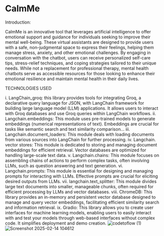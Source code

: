 # CalmMe
Introduction:

 CalmMe is an innovative tool that leverages artificial intelligence to offer emotional support and
 guidance for individuals seeking to improve their mental well-being.
 These virtual assistants are designed to provide users with a safe, non-judgmental space to express their
 feelings, helping them manage stress, anxiety, and other emotional challenges.
 By engaging in conversation with the chatbot, users can receive personalized self-care tips, stress-relief
 techniques, and coping strategies tailored to their unique needs.
 While not a replacement for professional therapy, mental health chatbots serve as accessible resources for
 those looking to enhance their emotional resilience and maintain mental health in their daily lives.
 
 
 TECHNOLOGIES USED
 
 i. LangChain_groq: this library provides tools for integrating Groq, a declarative query language for JSON, with LangChain
 framework for building large language model (LLM) applications. It allows users to interact with Groq databases and use
 Groq queries within LangChain workflows.
 ii. Langchain.embeddings: This module uses pre-trained models to generate embeddings (numerical representations of text). Embeddings are crucial for tasks like semantic search and text similarity comparison...
 iii. Langchain.document_loaders: This module deals with loading documents from various sources into LangChain for
 further processing.
 iv. Langchain. vector stores: This module is dedicated to storing and managing document embeddings for efficient retrieval.
 Vector databases are optimized for handling large-scale text data.
 v. Langchain.chains: This module focuses on assembling chains of actions to perform complex tasks, often involving LLMs,
 such as question answering and text generation.
 vi. Langchain.prompts: This module is essential for designing and managing prompts for interacting with LLMs. Effective
 prompts are crucial for eliciting desired outputs from LLMs.
 vii. langchain.text_splitter: This module divides large text documents into smaller, manageable chunks,
 often required for efficient processing by LLMs and vector databases.
 viii. ChromeDB: This library provides an in-memory and persistent vector database designed to manage and query vector
 embeddings, facilitating efficient similarity search and information retrieval.
 ix. Gradio: This library allows you to create user interfaces for machine learning models, enabling users to easily interact
 with and test your models through web-based interfaces without complex code. It simplifies deployment and demo creation.
 ![codetoflow (1)](https://github.com/user-attachments/assets/c1853f55-93ff-4f08-a562-aa810e33f65e)
![Screenshot 2025-02-14 104612](https://github.com/user-attachments/assets/4146fe0d-7f45-46e7-b730-a4542b0ba340)
